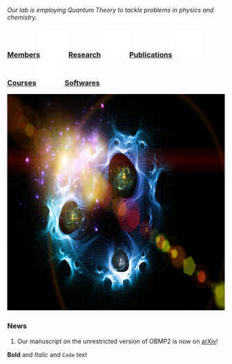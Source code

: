 _Our lab is employing Quantum Theory to tackle problems in physics and chemistry._ 

### [Members](Members)![Image](test_space.png)[Research](Research)![Image](test_space.png)[Publications](Publications)![Image](test_space.png)[Courses](Courses)![Image](test_space.png)[Softwares](Softwares)

<img src="test.jpg" width="750" height="500">


### News
1. Our manuscript on the unrestricted version of OBMP2 is now on [arXiv](https://arxiv.org/abs/2107.11260)!

**Bold** and _Italic_ and `Code` text
